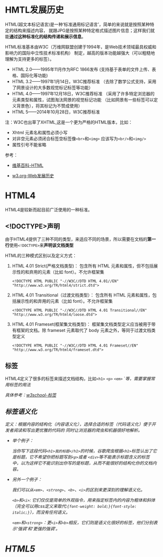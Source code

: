 # HMTL发展历史

HTML(超文本标记语言)是一种‘标准通用标记语言’，简单的来说就是按照某种特定的结构来描述内容，
就跟JPG是按照某种特定格式描述图片信息；这样我们就能**通过这种标准化的结构传递和展示信息**。

HTML标准基本由W3C（万维网联盟创建于1994年，是Web技术领域最具权威和影响力的国际中立性技术标准机构）
制定，越高的版本功能越强大（可以粗糙地理解为支持更多的标签）。

- HTML 2.0——1995年11月作为RFC 1866发布 (支持基于表单的文件上传、表格、国际化等功能)
- HTML 3.2——1997年1月14日，W3C推荐标准 （去除了数学公式支持，采用了网景设计的大多数视觉标记标签等功能）
- HTML 4.0——1997年12月18日，W3C推荐标准 （采用了许多特定浏览器的元素类型和属性，试图淘汰网景的视觉标记功能
（比如网景有一些标签可以定义背景色），将其标记为不赞成使用）
- HTML 5——2014年10月28日，W3C推荐标准


注：W3C也出草了XHTML,这是一个更为严格的HTML版本，比如：

- Xhtml 元素名和属性必须小写
- 对非空元素必须闭合标签空标签像`<br>`和`<img>`  应该写为`<br/>`和`<img/>`
- 属性引号不能省略

参考：

- [维基百科-HTML](https://zh.wikipedia.org/wiki/HTML)

- [w3.org-Web发展历史](https://www.w3.org/community/webed/wiki/Zh-cn/Web%E7%9A%84%E5%8E%86%E5%8F%B2)

# HTML4

HTML4是较新而起目前广泛使用的一种标准。

## <!DOCTYPE>声明

由于HTML4提供了三种不同的类型，来适应不同的场景，所以需要在文档的**第一行**使用`<!DOCTYPE>`来**声明该文档类型**


HTML的三种模式区别以及定义方式：

1. HTML 4.01 Strict(严格文档类型)： 包含所有 HTML 元素和属性，但不包括展示性的和弃用的元素（比如 font）。不允许框架集
    ```
    <!DOCTYPE HTML PUBLIC "-//W3C//DTD HTML 4.01//EN" "http://www.w3.org/TR/html4/strict.dtd">
    ```
2. HTML 4.01 Transitional（过渡文档类型）： 包含所有 HTML 元素和属性，包括展示性的和弃用的元素（比如 font）。不允许框架集
     ```
     <!DOCTYPE HTML PUBLIC "-//W3C//DTD HTML 4.01 Transitional//EN" 
     "http://www.w3.org/TR/html4/loose.dtd">
     ```
3. HTML 4.01 Frameset(框架集文档类型)： 框架集文档类型定义应当被用于带有框架的文档。除 frameset 元素取代了 body 元素之外，等同于过渡文档类型定义
    ```
    <!DOCTYPE HTML PUBLIC "-//W3C//DTD HTML 4.01 Frameset//EN" 
    "http://www.w3.org/TR/html4/frameset.dtd">
    ```
    
## 标签

HTML4定义了很多的标签来描述文档结构，比如`<h1>` `<p>` `<em>` `<i>等，需要掌握常用标签的用法

具体参考：[w3school-标签](http://www.w3school.com.cn/tags/index.asp)

## 标签语义化

定义：根据内容的结构化（内容语义化），选择合适的标签（代码语义化）便于开发者阅读和写出更优雅的代码的
同时让浏览器的爬虫和机器很好地解析。
 
- 举个例子：

    当你写下这段代码`<h1>我的标题</h1>`的时候，谷歌爬虫根据`<h1>`标签认出了它是标题，它不希望你把标题写到`<p>`或者
`<div>`等不能表示标题含义的标签中，以为这样它不能识别出你写的是标题，从而不能很好的结构化你的文档内容。
 
- 另外一个例子： 

    我们可以从`<em>`、`<strong>`、`<b>`、`<i>`的区别来更深刻的理解语义化。
    
    `<b>`和`<i>`: 它们仅仅是简单的外观指令，用来指定标签内的内容为粗体和斜体
    （完全可以用css定义来取代:`{font-weight: bold;}{font-style: italic;}`），而没有任何语义。
    
    
    `<em>`和`<strong>`：更`<i>`和`<b>`相反，它们则是语义化很好的标签，他们分别表示‘强调’和‘更强的强调’。   

# HTML5